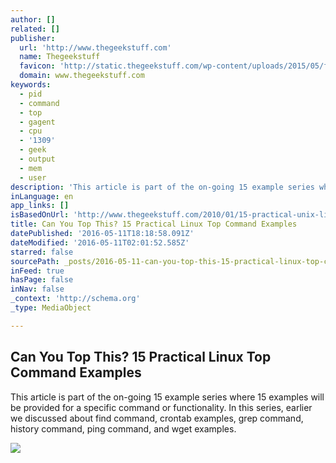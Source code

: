 ```yaml
---
author: []
related: []
publisher:
  url: 'http://www.thegeekstuff.com'
  name: Thegeekstuff
  favicon: 'http://static.thegeekstuff.com/wp-content/uploads/2015/05/favicon.ico.gzip'
  domain: www.thegeekstuff.com
keywords:
  - pid
  - command
  - top
  - gagent
  - cpu
  - '1309'
  - geek
  - output
  - mem
  - user
description: 'This article is part of the on-going 15 example series where 15 examples will be provided for a specific command or functionality. In this series, earlier we discussed about find command, crontab examples, grep command, history command, ping command, and wget examples.'
inLanguage: en
app_links: []
isBasedOnUrl: 'http://www.thegeekstuff.com/2010/01/15-practical-unix-linux-top-command-examples/'
title: Can You Top This? 15 Practical Linux Top Command Examples
datePublished: '2016-05-11T18:18:58.091Z'
dateModified: '2016-05-11T02:01:52.585Z'
starred: false
sourcePath: _posts/2016-05-11-can-you-top-this-15-practical-linux-top-command-examples.md
inFeed: true
hasPage: false
inNav: false
_context: 'http://schema.org'
_type: MediaObject

---
```

<article style=""><h1>Can You Top This? 15 Practical Linux Top Command Examples</h1><p>This article is part of the on-going 15 example series where 15 examples will be provided for a specific command or functionality. In this series, earlier we discussed about find command, crontab examples, grep command, history command, ping command, and wget examples.</p><img src="http://static.thegeekstuff.com/wp-content/uploads/2010/01/top-memory-sort.png" /></article>